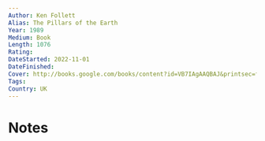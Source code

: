 ```yaml
---
Author: Ken Follett
Alias: The Pillars of the Earth
Year: 1989
Medium: Book
Length: 1076 
Rating: 
DateStarted: 2022-11-01 
DateFinished: 
Cover: http://books.google.com/books/content?id=VB7IAgAAQBAJ&printsec=frontcover&img=1&zoom=1&edge=curl&source=gbs_api
Tags: 
Country: UK
---
```


# Notes